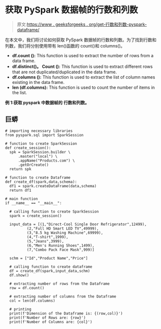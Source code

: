 # 获取 PySpark 数据帧的行数和列数

> 原文:[https://www . geeksforgeeks . org/get-行数和列数-pyspark-dataframe/](https://www.geeksforgeeks.org/get-number-of-rows-and-columns-of-pyspark-dataframe/)

在本文中，我们将讨论如何获取 PySpark 数据帧的行数和列数。为了找到行数和列数，我们将分别使用带有 len()函数的 count()和 columns()。

*   **df.count ():** This function is used to extract the number of rows from a data frame.
*   **df.distinct()。 Count ():** This function is used to extract different rows that are not duplicated/duplicated in the data frame.
*   **df.columns ():** This function is used to extract the list of column names existing in the data frame.
*   **len (df.columns):** This function is used to count the number of items in the list.

**例 1:获取 pyspark 中数据帧的** **行数和列数。**

## 巨蟒

```
# importing necessary libraries
from pyspark.sql import SparkSession

# function to create SparkSession
def create_session():
  spk = SparkSession.builder \
      .master("local") \
      .appName("Products.com") \
      .getOrCreate()
  return spk

# function to create Dataframe
def create_df(spark,data,schema):
  df1 = spark.createDataFrame(data,schema)
  return df1

# main function
if __name__ == "__main__":

  # calling function to create SparkSession
  spark = create_session()

  input_data = [(1,"Direct-Cool Single Door Refrigerator",12499),
          (2,"Full HD Smart LED TV",49999),
          (3,"8.5 kg Washing Machine",69999),
          (4,"T-shirt",1999),
          (5,"Jeans",3999),
          (6,"Men's Running Shoes",1499),
          (7,"Combo Pack Face Mask",999)]

  schm = ["Id","Product Name","Price"]

  # calling function to create dataframe
  df = create_df(spark,input_data,schm)
  df.show()

  # extracting number of rows from the Dataframe
  row = df.count()

  # extracting number of columns from the Dataframe
  col = len(df.columns)

  # printing
  print(f'Dimension of the Dataframe is: {(row,col)}')
  print(f'Number of Rows are: {row}')
  print(f'Number of Columns are: {col}')
```